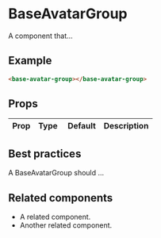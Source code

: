 # BaseAvatarGroup

A component that...

## Example

```html
<base-avatar-group></base-avatar-group>
```

## Props

| Prop | Type |  Default | Description |
| ---- | ---- | -------- | ----------- |


## Best practices

A BaseAvatarGroup should ...

## Related components

- A related component.
- Another related component.
